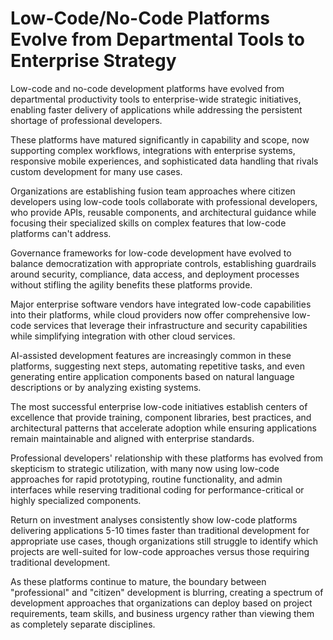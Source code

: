 # Low-Code/No-Code Platforms Evolve from Departmental Tools to Enterprise Strategy

Low-code and no-code development platforms have evolved from departmental productivity tools to enterprise-wide strategic initiatives, enabling faster delivery of applications while addressing the persistent shortage of professional developers.

These platforms have matured significantly in capability and scope, now supporting complex workflows, integrations with enterprise systems, responsive mobile experiences, and sophisticated data handling that rivals custom development for many use cases.

Organizations are establishing fusion team approaches where citizen developers using low-code tools collaborate with professional developers, who provide APIs, reusable components, and architectural guidance while focusing their specialized skills on complex features that low-code platforms can't address.

Governance frameworks for low-code development have evolved to balance democratization with appropriate controls, establishing guardrails around security, compliance, data access, and deployment processes without stifling the agility benefits these platforms provide.

Major enterprise software vendors have integrated low-code capabilities into their platforms, while cloud providers now offer comprehensive low-code services that leverage their infrastructure and security capabilities while simplifying integration with other cloud services.

AI-assisted development features are increasingly common in these platforms, suggesting next steps, automating repetitive tasks, and even generating entire application components based on natural language descriptions or by analyzing existing systems.

The most successful enterprise low-code initiatives establish centers of excellence that provide training, component libraries, best practices, and architectural patterns that accelerate adoption while ensuring applications remain maintainable and aligned with enterprise standards.

Professional developers' relationship with these platforms has evolved from skepticism to strategic utilization, with many now using low-code approaches for rapid prototyping, routine functionality, and admin interfaces while reserving traditional coding for performance-critical or highly specialized components.

Return on investment analyses consistently show low-code platforms delivering applications 5-10 times faster than traditional development for appropriate use cases, though organizations still struggle to identify which projects are well-suited for low-code approaches versus those requiring traditional development.

As these platforms continue to mature, the boundary between "professional" and "citizen" development is blurring, creating a spectrum of development approaches that organizations can deploy based on project requirements, team skills, and business urgency rather than viewing them as completely separate disciplines.
